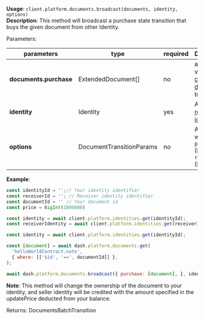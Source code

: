 **Usage**: `client.platform.documents.broadcast(documents, identity, options)`    
**Description**: This method will broadcast a purchase state transition that buys the given document from other Identity.

Parameters: 

| parameters             | type    | required            | Description                                                       |  
|------------------------|---------|------------------	|-------------------------------------------------------------------|
| **documents.purchase** | ExtendedDocument[] | no       | array of valid [created document](../documents/create.md) to buy  |
| **identity**           | Identity | yes                 | A valid [registered identity](../identities/register.md)          |
| **options**            | DocumentTransitionParams           | no       | An object with field `price` (BigInt) and `receiver` (Identifier) |

**Example**: 
```js
const identityId = '';// Your identity identifier
const receiverId = ''; // Receiver identity identifier
const documentId = '' // Your document id
const price = BigInt(1000000)

const identity = await client.platform.identities.get(identityId);
const receiverIdentity = await client.platform.identities.get(receiverId);

const identity = await client.platform.identities.get(identityId);

const [document] = await dash.platform.documents.get(
  'helloWorldContract.note',
  { where: [['$id', '==', documentId]] },
);

await dash.platform.documents.broadcast({ purchase: [document], }, identity, { price, receiver: receiverIdentity.getId() });
```
**Note**: This method will change the ownership of the document to your identity, and seller identity will be credited with the amount specified in the updatePrice deducted from your balance.

Returns: DocumentsBatchTransition
